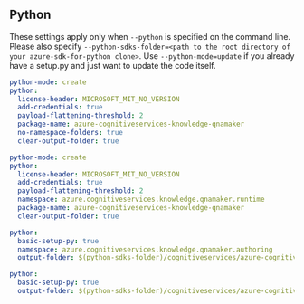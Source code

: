 ## Python

These settings apply only when `--python` is specified on the command line.
Please also specify `--python-sdks-folder=<path to the root directory of your azure-sdk-for-python clone>`.
Use `--python-mode=update` if you already have a setup.py and just want to update the code itself.

``` yaml $(python) && $(tag) == 'release_4_0'
python-mode: create
python:
  license-header: MICROSOFT_MIT_NO_VERSION
  add-credentials: true
  payload-flattening-threshold: 2
  package-name: azure-cognitiveservices-knowledge-qnamaker
  no-namespace-folders: true
  clear-output-folder: true
```

``` yaml $(python) && $(tag) == 'runtime_release_4_0'
python-mode: create
python:
  license-header: MICROSOFT_MIT_NO_VERSION
  add-credentials: true
  payload-flattening-threshold: 2
  namespace: azure.cognitiveservices.knowledge.qnamaker.runtime
  package-name: azure-cognitiveservices-knowledge-qnamaker
  clear-output-folder: true
```

``` yaml $(python) && $(tag) == 'release_4_0'
python:
  basic-setup-py: true
  namespace: azure.cognitiveservices.knowledge.qnamaker.authoring
  output-folder: $(python-sdks-folder)/cognitiveservices/azure-cognitiveservices-knowledge-qnamaker
```

``` yaml $(python) && $(tag) == 'runtime_release_4_0'
python:
  basic-setup-py: true
  output-folder: $(python-sdks-folder)/cognitiveservices/azure-cognitiveservices-knowledge-qnamaker
```
